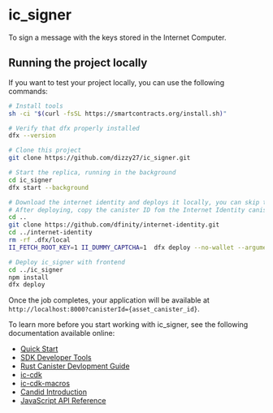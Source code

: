 # ic_signer
To sign a message with the keys stored in the Internet Computer.

## Running the project locally

If you want to test your project locally, you can use the following commands:

```bash
# Install tools
sh -ci "$(curl -fsSL https://smartcontracts.org/install.sh)"

# Verify that dfx properly installed
dfx --version

# Clone this project
git clone https://github.com/dizzy27/ic_signer.git

# Start the replica, running in the background
cd ic_signer
dfx start --background

# Download the internet identity and deploys it locally, you can skip this for mainnet
# After deploying, copy the canister ID fom the Internet Identity canister, and paste it into webpack/dfinity.js in this project on the LOCAL_II_CANISTER variable on line 45.
cd ..
git clone https://github.com/dfinity/internet-identity.git
cd ../internet-identity
rm -rf .dfx/local
II_FETCH_ROOT_KEY=1 II_DUMMY_CAPTCHA=1  dfx deploy --no-wallet --argument '(null)'

# Deploy ic_signer with frontend
cd ../ic_signer
npm install
dfx deploy
```

Once the job completes, your application will be available at `http://localhost:8000?canisterId={asset_canister_id}`.

To learn more before you start working with ic_signer, see the following documentation available online:

- [Quick Start](https://smartcontracts.org/docs/quickstart/quickstart-intro.html)
- [SDK Developer Tools](https://smartcontracts.org/docs/developers-guide/sdk-guide.html)
- [Rust Canister Devlopment Guide](https://smartcontracts.org/docs/rust-guide/rust-intro.html)
- [ic-cdk](https://docs.rs/ic-cdk)
- [ic-cdk-macros](https://docs.rs/ic-cdk-macros)
- [Candid Introduction](https://smartcontracts.org/docs/candid-guide/candid-intro.html)
- [JavaScript API Reference](https://erxue-5aaaa-aaaab-qaagq-cai.raw.ic0.app)